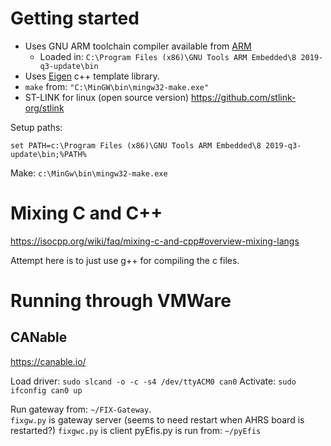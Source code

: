 
# Getting started

* Uses GNU ARM toolchain compiler available from
  [ARM](https://developer.arm.com/tools-and-software/open-source-software/developer-tools/gnu-toolchain/gnu-rm/downloads)
  - Loaded in: `C:\Program Files (x86)\GNU Tools ARM Embedded\8 2019-q3-update\bin`
* Uses [Eigen](http://eigen.tuxfamily.org) c++ template library.
* `make` from: `"C:\MinGW\bin\mingw32-make.exe"`
* ST-LINK for linux (open source version) https://github.com/stlink-org/stlink

Setup paths:
```
set PATH=c:\Program Files (x86)\GNU Tools ARM Embedded\8 2019-q3-update\bin;%PATH%
```

Make: `c:\MinGw\bin\mingw32-make.exe`


# Mixing C and C++

https://isocpp.org/wiki/faq/mixing-c-and-cpp#overview-mixing-langs

Attempt here is to just use g++ for compiling the c files.

# Running through VMWare

## CANable

https://canable.io/

Load driver: `sudo slcand -o -c -s4 /dev/ttyACM0 can0`
Activate: `sudo ifconfig can0 up`

Run gateway from: `~/FIX-Gateway`.  
   `fixgw.py` is gateway server (seems to need restart when AHRS board is restarted?)
   `fixgwc.py` is client
pyEfis.py is run from: `~/pyEfis`
